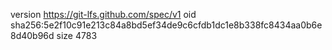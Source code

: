 version https://git-lfs.github.com/spec/v1
oid sha256:5e2f10c91e213c84a8bd5ef34de9c6cfdb1dc1e8b338fc8434aa0b6e8d40b96d
size 4783
